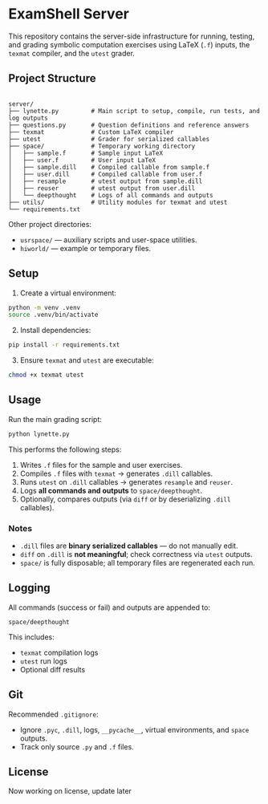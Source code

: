 # ExamShell Server

This repository contains the server-side infrastructure for running, testing, and grading symbolic computation exercises using LaTeX (`.f`) inputs, the `texmat` compiler, and the `utest` grader.

## Project Structure

```

server/
├── lynette.py         # Main script to setup, compile, run tests, and log outputs
├── questions.py       # Question definitions and reference answers
├── texmat             # Custom LaTeX compiler
├── utest              # Grader for serialized callables
├── space/             # Temporary working directory
│   ├── sample.f       # Sample input LaTeX
│   ├── user.f         # User input LaTeX
│   ├── sample.dill    # Compiled callable from sample.f
│   ├── user.dill      # Compiled callable from user.f
│   ├── resample       # utest output from sample.dill
│   ├── reuser         # utest output from user.dill
│   └── deepthought    # Logs of all commands and outputs
├── utils/             # Utility modules for texmat and utest
└── requirements.txt

````

Other project directories:  

- `usrspace/` — auxiliary scripts and user-space utilities.
- `hiworld/` — example or temporary files.

## Setup

1. Create a virtual environment:

```bash
python -m venv .venv
source .venv/bin/activate
````

2. Install dependencies:

```bash
pip install -r requirements.txt
```

3. Ensure `texmat` and `utest` are executable:

```bash
chmod +x texmat utest
```

## Usage

Run the main grading script:

```bash
python lynette.py
```

This performs the following steps:

1. Writes `.f` files for the sample and user exercises.
2. Compiles `.f` files with `texmat` → generates `.dill` callables.
3. Runs `utest` on `.dill` callables → generates `resample` and `reuser`.
4. Logs **all commands and outputs** to `space/deepthought`.
5. Optionally, compares outputs (via `diff` or by deserializing `.dill` callables).

### Notes

* `.dill` files are **binary serialized callables** — do not manually edit.
* `diff` on `.dill` is **not meaningful**; check correctness via `utest` outputs.
* `space/` is fully disposable; all temporary files are regenerated each run.

## Logging

All commands (success or fail) and outputs are appended to:

```
space/deepthought
```

This includes:

* `texmat` compilation logs
* `utest` run logs
* Optional diff results

## Git

Recommended `.gitignore`:

* Ignore `.pyc`, `.dill`, logs, `__pycache__`, virtual environments, and `space` outputs.
* Track only source `.py` and `.f` files.

## License

Now working on license, update later
